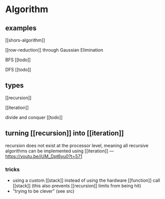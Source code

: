 # Algorithm

## examples

[[shors-algorithm]]

[[row-reduction]] through Gaussian Elimination

BFS [[todo]]

DFS [[todo]]

## types

[[recursion]]

[[iteration]]

divide and conquer [[todo]]

## turning [[recursion]] into [[iteration]]

recursion does not exist at the processor level, meaning all recursive algorithms can be implemented using [[iteration]] &mdash; <https://youtu.be/jUM_Dpt6yu0?t=571>

### tricks

- using a custom [[stack]] instead of using the hardware [[function]] call [[stack]] (this also prevents [[recursion]] limits from being hit)
- "trying to be clever" (see src)
